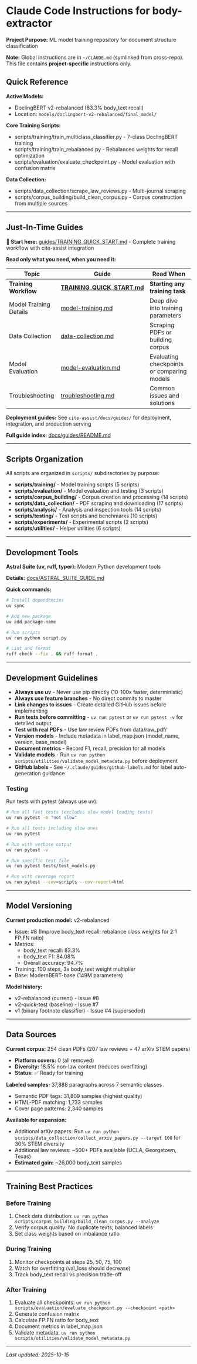 # Claude Code Instructions for body-extractor

**Project Purpose:** ML model training repository for document structure classification

**Note:** Global instructions are in `~/CLAUDE.md` (symlinked from cross-repo). This file contains **project-specific** instructions only.

## Quick Reference

**Active Models:**
- DoclingBERT v2-rebalanced (83.3% body_text recall)
- Location: `models/doclingbert-v2-rebalanced/final_model/`

**Core Training Scripts:**
- scripts/training/train_multiclass_classifier.py - 7-class DoclingBERT training
- scripts/training/train_rebalanced.py - Rebalanced weights for recall optimization
- scripts/evaluation/evaluate_checkpoint.py - Model evaluation with confusion matrix

**Data Collection:**
- scripts/data_collection/scrape_law_reviews.py - Multi-journal scraping
- scripts/corpus_building/build_clean_corpus.py - Corpus construction from multiple sources

---

## Just-In-Time Guides

**🚀 Start here:** [guides/TRAINING_QUICK_START.md](docs/guides/TRAINING_QUICK_START.md) - Complete training workflow with cite-assist integration

**Read only what you need, when you need it:**

| Topic | Guide | Read When |
|-------|-------|-----------|
| **Training Workflow** | **[TRAINING_QUICK_START.md](docs/guides/TRAINING_QUICK_START.md)** | **Starting any training task** |
| Model Training Details | [model-training.md](docs/guides/model-training.md) | Deep dive into training parameters |
| Data Collection | [data-collection.md](docs/guides/data-collection.md) | Scraping PDFs or building corpus |
| Model Evaluation | [model-evaluation.md](docs/guides/model-evaluation.md) | Evaluating checkpoints or comparing models |
| Troubleshooting | [troubleshooting.md](docs/guides/troubleshooting.md) | Common issues and solutions |

**Deployment guides:** See `cite-assist/docs/guides/` for deployment, integration, and production serving

**Full guide index:** [docs/guides/README.md](docs/guides/README.md)

---

## Scripts Organization

All scripts are organized in `scripts/` subdirectories by purpose:

- **scripts/training/** - Model training scripts (5 scripts)
- **scripts/evaluation/** - Model evaluation and testing (3 scripts)
- **scripts/corpus_building/** - Corpus creation and processing (14 scripts)
- **scripts/data_collection/** - PDF scraping and downloading (17 scripts)
- **scripts/analysis/** - Analysis and inspection tools (14 scripts)
- **scripts/testing/** - Test scripts and benchmarks (10 scripts)
- **scripts/experiments/** - Experimental scripts (2 scripts)
- **scripts/utilities/** - Helper utilities (6 scripts)

---

## Development Tools

**Astral Suite (uv, ruff, typer):** Modern Python development tools

**Details:** [docs/ASTRAL_SUITE_GUIDE.md](docs/ASTRAL_SUITE_GUIDE.md)

**Quick commands:**
```bash
# Install dependencies
uv sync

# Add new package
uv add package-name

# Run scripts
uv run python script.py

# Lint and format
ruff check --fix . && ruff format .
```

---

## Development Guidelines

- **Always use uv** - Never use pip directly (10-100x faster, deterministic)
- **Always use feature branches** - No direct commits to master
- **Link changes to issues** - Create detailed GitHub issues before implementing
- **Run tests before committing** - `uv run pytest` or `uv run pytest -v` for detailed output
- **Test with real PDFs** - Use law review PDFs from data/raw_pdf/
- **Version models** - Include metadata in label_map.json (model_name, version, base_model)
- **Document metrics** - Record F1, recall, precision for all models
- **Validate models** - Run `uv run python scripts/utilities/validate_model_metadata.py` before deployment
- **GitHub labels** - See `~/.claude/guides/github-labels.md` for label auto-generation guidance

### Testing

Run tests with pytest (always use uv):
```bash
# Run all fast tests (excludes slow model loading tests)
uv run pytest -m "not slow"

# Run all tests including slow ones
uv run pytest

# Run with verbose output
uv run pytest -v

# Run specific test file
uv run pytest tests/test_models.py

# Run with coverage report
uv run pytest --cov=scripts --cov-report=html
```

---

## Model Versioning

**Current production model:** v2-rebalanced
- Issue: #8 (Improve body_text recall: rebalance class weights for 2:1 FP:FN ratio)
- Metrics:
  - body_text recall: 83.3%
  - body_text F1: 84.08%
  - Overall accuracy: 94.7%
- Training: 100 steps, 3x body_text weight multiplier
- Base: ModernBERT-base (149M parameters)

**Model history:**
- v2-rebalanced (current) - Issue #8
- v2-quick-test (baseline) - Issue #7
- v1 (binary footnote classifier) - Issue #4 (superseded)

---

## Data Sources

**Current corpus:** 254 clean PDFs (207 law reviews + 47 arXiv STEM papers)
- **Platform covers:** 0 (all removed)
- **Diversity:** 18.5% non-law content (reduces overfitting)
- **Status:** ✅ Ready for training

**Labeled samples:** 37,888 paragraphs across 7 semantic classes
- Semantic PDF tags: 31,809 samples (highest quality)
- HTML-PDF matching: 1,733 samples
- Cover page patterns: 2,340 samples

**Available for expansion:**
- Additional arXiv papers: Run `uv run python scripts/data_collection/collect_arxiv_papers.py --target 100` for 30% STEM diversity
- Additional law reviews: ~500+ PDFs available (UCLA, Georgetown, Texas)
- **Estimated gain:** ~26,000 body_text samples

---

## Training Best Practices

### Before Training
1. Check data distribution: `uv run python scripts/corpus_building/build_clean_corpus.py --analyze`
2. Verify corpus quality: No duplicate texts, balanced labels
3. Set class weights based on imbalance ratio

### During Training
1. Monitor checkpoints at steps 25, 50, 75, 100
2. Watch for overfitting (val_loss should decrease)
3. Track body_text recall vs precision trade-off

### After Training
1. Evaluate all checkpoints: `uv run python scripts/evaluation/evaluate_checkpoint.py --checkpoint <path>`
2. Generate confusion matrix
3. Calculate FP:FN ratio for body_text
4. Document metrics in label_map.json
5. Validate metadata: `uv run python scripts/utilities/validate_model_metadata.py`

---

*Last updated: 2025-10-15*
